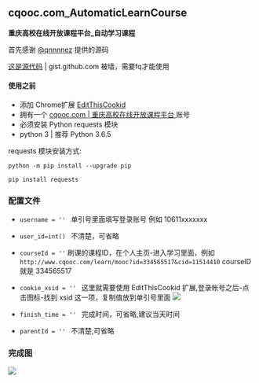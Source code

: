 ## cqooc.com_AutomaticLearnCourse
**重庆高校在线开放课程平台_自动学习课程**

首先感谢 [@qnnnnez](https://github.com/qnnnnez) 提供的源码

[这是源代码](https://gist.github.com/qnnnnez) | gist.github.com 被墙，需要fq才能使用

#### 使用之前
+ 添加 Chrome扩展 [EditThisCookid](https://chrome.google.com/webstore/detail/editthiscookie/fngmhnnpilhplaeedifhccceomclgfbg/reviews)
+ 拥有一个 [cqooc.com | 重庆高校在线开放课程平台 ](http://www.cqooc.com/login) 账号
+ 必须安装 Python requests 模块
+ python 3 | 推荐 Python 3.6.5

requests 模块安装方式: 

`python -m pip install --upgrade pip`

`pip install requests`

### 配置文件

+ `username = '' ` 单引号里面填写登录账号 例如 10611xxxxxxx

+ `user_id=int() ` 不清楚，可省略

+ `courseId = ''`  刷课的课程ID，在个人主页-进入学习里面，例如 `http://www.cqooc.com/learn/mooc?id=334565517&cid=11514410` courseID 就是 334565517

+ `cookie_xsid = '' ` 这里就需要使用 EditThisCookid 扩展,登录帐号之后-点击图标-找到 xsid 这一项，复制值放到单引号里面 ![](http://ww1.sinaimg.cn/large/005IuAdyly1g37mon30ezj30fd0d8wet.jpg)

+ `finish_time = '' `  完成时间，可省略,建议当天时间

+ `parentId = '' ` 不清楚,可省略

### 完成图

![](http://ww1.sinaimg.cn/large/005IuAdyly1g37mm0orc7j30j604j3yi.jpg)
